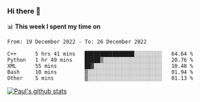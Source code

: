 ### Hi there 👋

📊 **This week I spent my time on**
<!--START_SECTION:waka-->

```text
From: 19 December 2022 - To: 26 December 2022

C++      5 hrs 41 mins   ████████████████░░░░░░░░░   64.64 %
Python   1 hr 49 mins    █████▒░░░░░░░░░░░░░░░░░░░   20.76 %
XML      55 mins         ██▓░░░░░░░░░░░░░░░░░░░░░░   10.48 %
Bash     10 mins         ▒░░░░░░░░░░░░░░░░░░░░░░░░   01.94 %
Other    5 mins          ▒░░░░░░░░░░░░░░░░░░░░░░░░   01.13 %
```

<!--END_SECTION:waka-->


[![Paul's github stats](https://github-readme-stats.vercel.app/api?username=mickeyouyou&theme=dracula&show_icons=true)](https://github.com/anuraghazra/github-readme-stats)
